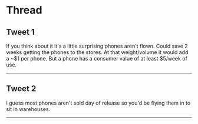 # Thread

## Tweet 1

If you think about it it's a little surprising phones aren't flown. Could save 2 weeks getting the phones to the stores. At that weight/volume it would add a ~$1 per phone. But a phone has a consumer value of at least $5/week of use.

---

## Tweet 2

I guess most phones aren't sold day of release so you'd be flying them in to sit in warehouses.

---

